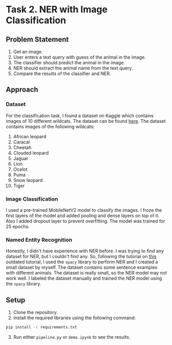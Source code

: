# Task 2. NER with Image Classification

## Problem Statement
1. Get an image.
2. User enters a text query with guess of the animal in the image.
3. The classifier should predict the animal in the image.
4. NER should extract the animal name from the text query.
5. Compare the results of the classifier and NER.

## Approach
### Dataset
For the classification task, I found a dataset on Kaggle which contains images of 10 different
wildcats. The dataset can be found [here](https://www.kaggle.com/datasets/gpiosenka/cats-in-the-wild-image-classification/data).
The dataset contains images of the following wildcats:
1. African leopard
2. Caracal
3. Cheetah
4. Clouded leopard
5. Jaguar
6. Lion
7. Ocelot
8. Puma
9. Snow leopard
10. Tiger

### Image Classification
I used a pre-trained MobileNetV2 model to classify the images. I froze the first layers of the model and added pooling and dense layers on top of it. 
Also I added dropout layer to prevent overfitting. The model was trained for 25 epochs. 

### Named Entity Recognition
Honestly, I didn't have experience with NER before. I was trying to find any dataset for NER, but I couldn't find any.
So, following the tutorial on [this](https://www.geeksforgeeks.org/python-named-entity-recognition-ner-using-spacy/) outdated
tutorial, I used the `spacy` library to perform NER and I created a small dataset by myself. The dataset contains
some sentence examples with different animals. The dataset is really small, so the NER model may not work well.
I labeled the dataset manually and trained the NER model using the `spacy` library.

## Setup
1. Clone the repository.
2. Install the required libraries using the following command:
```bash 
pip install -r requirements.txt
```
3. Run either `pipeline.py` or `demo.ipynb` to see the results.

